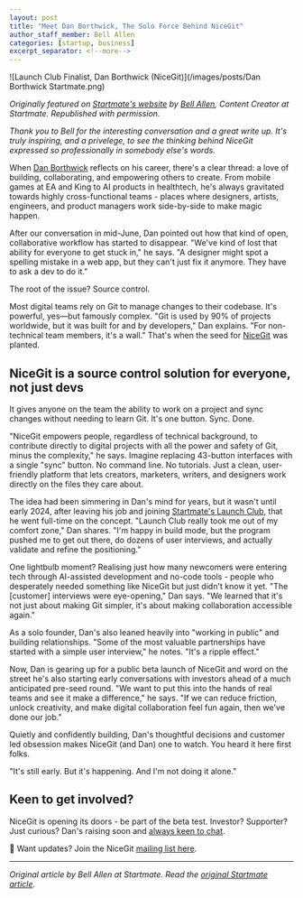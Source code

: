 ```yaml
---
layout: post
title: "Meet Dan Borthwick, The Solo Force Behind NiceGit"
author_staff_member: Bell Allen
categories: [startup, business]
excerpt_separator: <!--more-->
---
```


![Launch Club Finalist, Dan Borthwick (NiceGit)](/images/posts/Dan Borthwick Startmate.png)

_Originally featured on [Startmate's website](https://www.startmate.com/writing/meet-dan-borthwick-the-solo-force-behind-nicegit) by [Bell Allen](https://www.startmate.com/team/bell-allen), Content Creator at Startmate. Republished with permission._

<!--more-->

_Thank you to Bell for the interesting conversation and a great write up. It's truly inspiring, and a privelege, to see the thinking behind NiceGit expressed so professionally in somebody else's words._

When [Dan Borthwick](/team/dan) reflects on his career, there's a clear thread: a love of building, collaborating, and empowering others to create. From mobile games at EA and King to AI products in healthtech, he's always gravitated towards highly cross-functional teams - places where designers, artists, engineers, and product managers work side-by-side to make magic happen.


After our conversation in mid-June, Dan pointed out how that kind of open, collaborative workflow has started to disappear. "We've kind of lost that ability for everyone to get stuck in," he says. "A designer might spot a spelling mistake in a web app, but they can't just fix it anymore. They have to ask a dev to do it."

The root of the issue? Source control.

Most digital teams rely on Git to manage changes to their codebase. It's powerful, yes—but famously complex. "Git is used by 90% of projects worldwide, but it was built for and by developers," Dan explains. "For non-technical team members, it's a wall." That's when the seed for [NiceGit](https://nicegit.com/) was planted.

## NiceGit is a source control solution for everyone, not just devs

It gives anyone on the team the ability to work on a project and sync changes without needing to learn Git. It's one button. Sync. Done.

"NiceGit empowers people, regardless of technical background, to contribute directly to digital projects with all the power and safety of Git, minus the complexity," he says. Imagine replacing 43-button interfaces with a single "sync" button. No command line. No tutorials. Just a clean, user-friendly platform that lets creators, marketers, writers, and designers work directly on the files they care about.

The idea had been simmering in Dan's mind for years, but it wasn't until early 2024, after leaving his job and joining [Startmate's Launch Club](/blog/startmate-launch-club/), that he went full-time on the concept. "Launch Club really took me out of my comfort zone," Dan shares. "I'm happy in build mode, but the program pushed me to get out there, do dozens of user interviews, and actually validate and refine the positioning."

One lightbulb moment? Realising just how many newcomers were entering tech through AI-assisted development and no-code tools - people who desperately needed something like NiceGit but just didn't know it yet. "The [customer] interviews were eye-opening," Dan says. "We learned that it's not just about making Git simpler, it's about making collaboration accessible again."

As a solo founder, Dan's also leaned heavily into "working in public" and building relationships. "Some of the most valuable partnerships have started with a simple user interview," he notes. "It's a ripple effect."

Now, Dan is gearing up for a public beta launch of NiceGit and word on the street he's also starting early conversations with investors ahead of a much anticipated pre-seed round. "We want to put this into the hands of real teams and see it make a difference," he says. "If we can reduce friction, unlock creativity, and make digital collaboration feel fun again, then we've done our job."

Quietly and confidently building, Dan's thoughtful decisions and customer led obsession makes NiceGit (and Dan) one to watch. You heard it here first folks.

"It's still early. But it's happening. And I'm not doing it alone."

## Keen to get involved?

NiceGit is opening its doors - be part of the beta test. Investor? Supporter? Just curious? Dan's raising soon and [always keen to chat](https://www.linkedin.com/in/danborthwick/).

📩 Want updates? Join the NiceGit [mailing list here](https://nicegit.com/#sign-up).

---

*Original article by Bell Allen at Startmate. Read the [original Startmate article](https://www.startmate.com/writing/meet-dan-borthwick-the-solo-force-behind-nicegit).*
